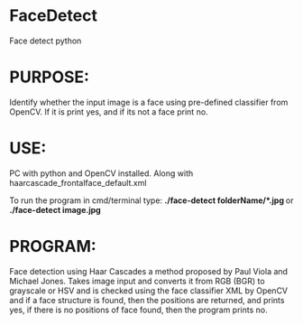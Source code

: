 # FaceDetect
Face detect python
# PURPOSE: 
Identify whether the input image is a face using pre-defined classifier from 
OpenCV. If it is print yes, and if its not a face print no.

# USE: 
PC with python and OpenCV installed. 
Along with haarcascade_frontalface_default.xml

To run the program in cmd/terminal type: <b> ./face-detect folderName/*.jpg </b>
or <b> ./face-detect image.jpg </b>

# PROGRAM: 

Face detection using Haar Cascades a method proposed by Paul Viola and Michael
Jones.
Takes image input and converts it from RGB (BGR) to grayscale or HSV and is 
checked using the face classifier XML by OpenCV and if a face structure is 
found, then the positions are returned, and prints yes, if there is no 
positions of face found, then the program prints no.

